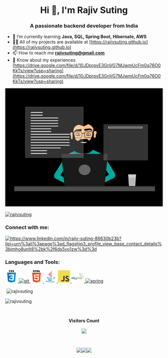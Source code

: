 <!-- ![](https://github.com/Dev-Mriganka/Dev-Mriganka/blob/main/Untitled-1.jpg) -->

<h1 align="center">Hi 👋, I'm Rajiv Suting</h1>
<h3 align="center">A passionate backend developer from India</h3>


- 🌱 I’m currently learning **Java, SQL, Spring Boot, Hibernate, AWS**
- 👨‍💻 All of my projects are available at [https://rajivsuting.github.io](https://rajivsuting.github.io)
- 📫 How to reach me **rajivsuting@gmail.com**
- 📄 Know about my experiences [https://drive.google.com/file/d/10JDprpvE3GnVG7MJwmUcFm0q76O0KkTs/view?usp=sharing](https://drive.google.com/file/d/10JDprpvE3GnVG7MJwmUcFm0q76O0KkTs/view?usp=sharing)
<p align="left"> <img src="https://github.com/rajivsuting/rajivsuting/blob/main/thoughtworks-gif_dribbble.gif" alt=""> </p> 

<p align="left" width=50%> <a href="https://github.com/ryo-ma/github-profile-trophy"><img src="https://github-profile-trophy.vercel.app/?username=rajivsuting" alt="rajivsuting" /></a> </p>

<h3 align="left">Connect with me:</h3>
<p align="left">
<a href="https://linkedin.com/in/https://www.linkedin.com/in/rajiv-suting-86630b23b?lipi=urn%3ali%3apage%3ad_flagship3_profile_view_base_contact_details%3bjmho8unlt8%2bk%2f6ds5yo1zw%3d%3d" target="blank"><img align="center" src="https://raw.githubusercontent.com/rahuldkjain/github-profile-readme-generator/master/src/images/icons/Social/linked-in-alt.svg" alt="https://www.linkedin.com/in/rajiv-suting-86630b23b?lipi=urn%3ali%3apage%3ad_flagship3_profile_view_base_contact_details%3bjmho8unlt8%2bk%2f6ds5yo1zw%3d%3d" height="30" width="40" /></a>
</p>






<h3 align="left">Languages and Tools:</h3>
<p align="left"> <a href="https://www.w3schools.com/css/" target="_blank" rel="noreferrer"> <img src="https://raw.githubusercontent.com/devicons/devicon/master/icons/css3/css3-original-wordmark.svg" alt="css3" width="40" height="40"/> </a> <a href="https://git-scm.com/" target="_blank" rel="noreferrer"> <img src="https://www.vectorlogo.zone/logos/git-scm/git-scm-icon.svg" alt="git" width="40" height="40"/> </a> <a href="https://www.w3.org/html/" target="_blank" rel="noreferrer"> <img src="https://raw.githubusercontent.com/devicons/devicon/master/icons/html5/html5-original-wordmark.svg" alt="html5" width="40" height="40"/> </a> <a href="https://www.java.com" target="_blank" rel="noreferrer"> <img src="https://raw.githubusercontent.com/devicons/devicon/master/icons/java/java-original.svg" alt="java" width="40" height="40"/> </a> <a href="https://developer.mozilla.org/en-US/docs/Web/JavaScript" target="_blank" rel="noreferrer"> <img src="https://raw.githubusercontent.com/devicons/devicon/master/icons/javascript/javascript-original.svg" alt="javascript" width="40" height="40"/> </a> <a href="https://www.mysql.com/" target="_blank" rel="noreferrer"> <img src="https://raw.githubusercontent.com/devicons/devicon/master/icons/mysql/mysql-original-wordmark.svg" alt="mysql" width="40" height="40"/> </a> <a href="https://spring.io/" target="_blank" rel="noreferrer"> <img src="https://www.vectorlogo.zone/logos/springio/springio-icon.svg" alt="spring" width="40" height="40"/> </a> </p>

<p>&nbsp;<img align="center" src="https://github-readme-stats.vercel.app/api?username=rajivsuting&show_icons=true&locale=en" alt="rajivsuting" /></p>

<p><img align="center" src="https://github-readme-streak-stats.herokuapp.com/?user=rajivsuting&" alt="rajivsuting" /></p>


<div align="center">
<br><p align="centre"><b>Visitors Count</b></p>  
<p align="center"><img align="center" src="https://profile-counter.glitch.me/{Dev-Mriganka}/count.svg" /></p> 
<br></div>

<p align="center">
<img align="" height='120px' src="https://github.com/Dev-Mriganka/Dev-Mriganka/blob/main/Geometric%20White.gif" /><img align="" height='120px' src="https://raw.githubusercontent.com/rodrigograca31/rodrigograca31/master/matrix.svg" /><img align="" height='120px' src="https://github.com/Dev-Mriganka/Dev-Mriganka/blob/main/Geometric%20White.gif" />
</p>
<br>
